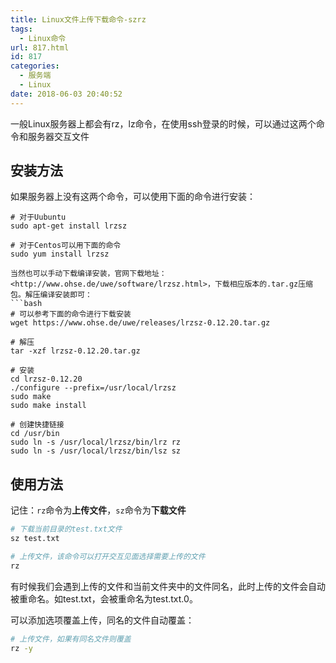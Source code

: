 ```yaml
---
title: Linux文件上传下载命令-szrz
tags:
  - Linux命令
url: 817.html
id: 817
categories:
  - 服务端
  - Linux
date: 2018-06-03 20:40:52
---
```


一般Linux服务器上都会有rz，lz命令，在使用ssh登录的时候，可以通过这两个命令和服务器交互文件

## 安装方法
如果服务器上没有这两个命令，可以使用下面的命令进行安装：
```
# 对于Uubuntu
sudo apt-get install lrzsz

# 对于Centos可以用下面的命令
sudo yum install lrzsz

当然也可以手动下载编译安装，官网下载地址：<http://www.ohse.de/uwe/software/lrzsz.html>，下载相应版本的.tar.gz压缩包。解压编译安装即可：
```bash
# 可以参考下面的命令进行下载安装
wget https://www.ohse.de/uwe/releases/lrzsz-0.12.20.tar.gz

# 解压
tar -xzf lrzsz-0.12.20.tar.gz  

# 安装
cd lrzsz-0.12.20  
./configure --prefix=/usr/local/lrzsz  
sudo make  
sudo make install  

# 创建快捷链接
cd /usr/bin  
sudo ln -s /usr/local/lrzsz/bin/lrz rz  
sudo ln -s /usr/local/lrzsz/bin/lsz sz  
```

## 使用方法
记住：`rz`命令为**上传文件**，`sz`命令为**下载文件**
```bash
# 下载当前目录的test.txt文件
sz test.txt

# 上传文件，该命令可以打开交互见面选择需要上传的文件
rz
```
有时候我们会遇到上传的文件和当前文件夹中的文件同名，此时上传的文件会自动被重命名。如test.txt，会被重命名为test.txt.0。

可以添加选项覆盖上传，同名的文件自动覆盖：
```bash
# 上传文件，如果有同名文件则覆盖
rz -y
```